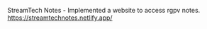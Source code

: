 StreamTech Notes - Implemented a website to access rgpv notes.
https://streamtechnotes.netlify.app/
